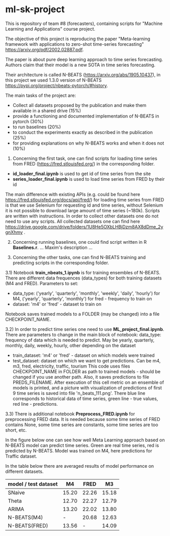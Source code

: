 # ml-sk-project

This is repository of team #8 (forecasters), containing scripts for "Machine Learning and Applications" course project.

The objective of this project is reproducing the paper "Meta-learning framework with applications to zero-shot time-series forecasting" https://arxiv.org/pdf/2002.02887.pdf.

The paper is about pure deep learning approach to time series forecasting. Authors claim that their model is a new SOTA in time series forecasting.

Their architecture is called N-BEATS (https://arxiv.org/abs/1905.10437), in this project we used 1.3.0 version of N-BEATS https://pypi.org/project/nbeats-pytorch/#history.

The main tasks of the project are:

- Collect all datasets proposed by the publication and make them available in a shared drive (15%)
- provide a functioning and documented implementation of N-BEATS in pytorch (30%)
- to run baselines (20%)
- to conduct the experiments exactly as described in the publication (25%)
- for providing explanations on why N-BEATS works and when it does not (10%)

1)  Concerning the first task, one can find scripts for loading time series from FRED (https://fred.stlouisfed.org/) in the corresponding folder.
- **id_loader_final.ipynb** is used to get id of time series from the site
- **series_loader_final.ipynb** is used to load time series from FRED by their id

The main difference with existing APIs (e.g. could be found here https://fred.stlouisfed.org/docs/api/fred/) for loading time series from FRED is that we use Selenium for requesting id and time series, without Selenium it is not possible to download large amount of time series (~180k). Scripts are written with instructions. In order to collect other datasets one do not need to use any scripts. All collected datasets one can find here https://drive.google.com/drive/folders/1U8He5OXbLHBjDzm8AX8dDme_2ygnXhmy .

2)  Concerning running baselines, one could find script written in R **Baselines.r**.
...
Maxim's description
...

3)  Concerning the other tasks, one can find N-BEATS training and predicting scripts in the corresponding folder.

3.1)  Notebook **train_nbeats_1.ipynb** is for training ensembles of N-BEATS. There are different data frequences (data_types) for both training datasets (M4 and FRED).
Parameters to set:
- data_type: ('yearly', 'quarterly', 'monthly', 'weekly', 'daily', 'hourly') for M4, ('yearly', 'quarterly', 'monthly') for fred - frequency to train on
- dataset: 'm4' or 'fred' - dataset to train on

Notebook saves trained models to a FOLDER (may be changed) into a file CHECKPOINT_NAME.

3.2)  In order to predict time series one need to use **ML_project_final.ipynb**.
There are parameters to change in the main block of notebook:
data_type: frequency of data which is needed to predict. May be yearly, quarterly, monthly, daily, weekly, hourly, other depending on the dataset
- train_dataset: 'm4' or 'fred' - dataset on which models were trained
- test_dataset: dataset on which we want to get predictions. Can be m4, m3, fred, electricity, traffic, tourism
This code uses files CHECKPOINT_NAME in FOLDER as path to trained models - should be changed if you use another path.
Also, it saves predictions to file PREDS_FILENAME.
After execution of this cell metric on an ensemble of models is printed, and a picture with visualization of predictions of first 9 time series is saved into file 'n_beats_111.png'. There blue line corresponds to historical data of time series, green line - true values, red line - predictions.

3.3) There is additional notebook **Preprocess_FRED.ipynb** for preprocessing FRED data. It is needed because some time series of FRED contains None, some time series are constants, some time series are too short, etc.

In the figure below one can see how well Meta Learning approach based on N-BEATS model can predict time series. Green are real time series, red is predicted by N-BEATS. Model was trained on M4, here predictions for Traffic dataset.


In the table below there are averaged results of model performance on different datasets.


| model / test dataset | M4 | FRED | M3 |
|----------------------|----|------|----|
| SNaive | 15.20 | 22.26 | 15.18 |
| Theta | 12.70 | 22.27 | 12.79 |
| ARIMA | 13.20 | 22.02 | 13.80 |
| N-BEATS(M4) | - | 20.68 | 12.63 |
| N-BEATS(FRED) | 13.56 | - | 14.09 |
